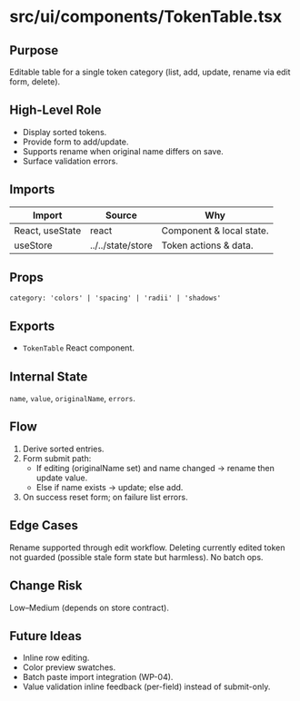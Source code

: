 # src/ui/components/TokenTable.tsx
<!-- source-hash: 68a72bb2cca921903556b84d27e0abcb9b346ac34d9435934fc5102bd1082664 -->

## Purpose
Editable table for a single token category (list, add, update, rename via edit form, delete).

## High-Level Role
- Display sorted tokens.
- Provide form to add/update.
- Supports rename when original name differs on save.
- Surface validation errors.

## Imports
| Import | Source | Why |
| ------ | ------ | --- |
| React, useState | react | Component & local state. |
| useStore | ../../state/store | Token actions & data. |

## Props
`category: 'colors' | 'spacing' | 'radii' | 'shadows'`

## Exports
- `TokenTable` React component.

## Internal State
`name`, `value`, `originalName`, `errors`.

## Flow
1. Derive sorted entries.
2. Form submit path:
	- If editing (originalName set) and name changed → rename then update value.
	- Else if name exists → update; else add.
3. On success reset form; on failure list errors.

## Edge Cases
Rename supported through edit workflow. Deleting currently edited token not guarded (possible stale form state but harmless). No batch ops.

## Change Risk
Low–Medium (depends on store contract).

## Future Ideas
- Inline row editing.
- Color preview swatches.
- Batch paste import integration (WP-04).
- Value validation inline feedback (per-field) instead of submit-only.
